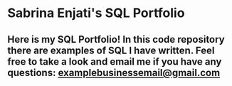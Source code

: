 # Sabrina Enjati's SQL Portfolio

## Here is my SQL Portfolio! In this code repository there are examples of SQL I have written. Feel free to take a look and email me if you have any questions: examplebusinessemail@gmail.com
